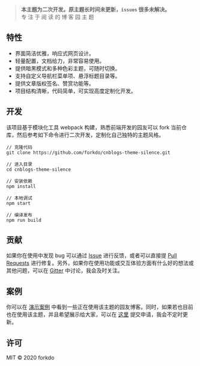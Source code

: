 <div id="intro" align="center"></div>

> **本主题为二次开发。原主题长时间未更新，`issues` 很多未解决。**  
> 专 注 于 阅 读 的 博 客 园 主 题

## 特性

- 界面简洁优雅，响应式网页设计。
- 轻量配置，文档给力，非常容易使用。
- 提供暗黑模式和多种色彩主题，可随时切换。
- 支持自定义导航栏菜单项、悬浮标题目录等。
- 提供文章版权签名、赞赏功能等。
- 项目结构清晰，代码简单，可实现高度定制化开发。

## 开发

该项目基于模块化工具 webpack 构建，熟悉前端开发的园友可以 fork 当前仓库，然后参考如下命令进行二次开发，定制化自己独特的主题风格。

```
// 克隆代码
git clone https://github.com/forkdo/cnblogs-theme-silence.git

// 进入目录
cd cnblogs-theme-silence

// 安装依赖
npm install

// 本地调试
npm start

// 编译发布
npm run build
```

## 贡献

如果你在使用中发现 bug 可以通过 [Issue](https://github.com/forkdo/cnblogs-theme-silence/issues) 进行反馈，或者可以直接提 [Pull Requests](https://github.com/forkdo/cnblogs-theme-silence/pulls) 进行修复。另外，如果你在使用功能或交互体验方面有什么好的想法或其他问题，可以在 [Gitter](https://gitter.im/cnblogs-theme-silence/community) 中讨论，我会及时关注。

## 案例

你可以在 [演示案例](https://forkdo.github.io/cnblogs-theme-silence/#/showcase) 中看到一些正在使用该主题的园友博客。同时，如果若也目前也在使用该主题，并且希望展示给大家，可以在 [这里](https://github.com/forkdo/cnblogs-theme-silence/issues/new/choose) 提交申请，我会不定时更新。

## 许可

MIT © 2020 forkdo
